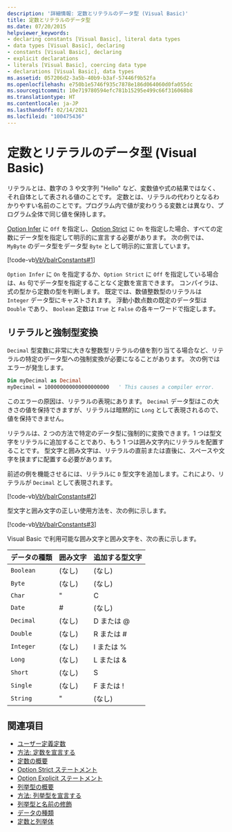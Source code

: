 ```yaml
---
description: '詳細情報: 定数とリテラルのデータ型 (Visual Basic)'
title: 定数とリテラルのデータ型
ms.date: 07/20/2015
helpviewer_keywords:
- declaring constants [Visual Basic], literal data types
- data types [Visual Basic], declaring
- constants [Visual Basic], declaring
- explicit declarations
- literals [Visual Basic], coercing data type
- declarations [Visual Basic], data types
ms.assetid: 057206d2-3a5b-40b9-b3af-57446f9b52fa
ms.openlocfilehash: e750b1e5746f935c7878e186d064060d0fa055dc
ms.sourcegitcommit: 10e719780594efc781b15295e499c66f316068b8
ms.translationtype: HT
ms.contentlocale: ja-JP
ms.lasthandoff: 02/14/2021
ms.locfileid: "100475436"
---
```

# <a name="constant-and-literal-data-types-visual-basic"></a>定数とリテラルのデータ型 (Visual Basic)

リテラルとは、数字の 3 や文字列 "Hello" など、変数値や式の結果ではなく、それ自体として表される値のことです。 定数とは、リテラルの代わりとなるわかりやすい名前のことです。プログラム内で値が変わりうる変数とは異なり、プログラム全体で同じ値を保持します。  
  
 [Option Infer](../../../language-reference/statements/option-infer-statement.md) に `Off` を指定し、[Option Strict](../../../language-reference/statements/option-strict-statement.md) に `On` を指定した場合、すべての定数にデータ型を指定して明示的に宣言する必要があります。 次の例では、`MyByte` のデータ型をデータ型 `Byte` として明示的に宣言しています。  
  
 [!code-vb[VbVbalrConstants#1](~/samples/snippets/visualbasic/VS_Snippets_VBCSharp/VbVbalrConstants/VB/Class1.vb#1)]  
  
 `Option Infer` に `On` を指定するか、`Option Strict` に `Off` を指定している場合は、`As` 句でデータ型を指定することなく定数を宣言できます。 コンパイラは、式の型から定数の型を判断します。 既定では、数値整数型のリテラルは `Integer` データ型にキャストされます。 浮動小数点数の既定のデータ型は `Double` であり、 `Boolean` 定数は `True` と `False` の各キーワードで指定します。  
  
## <a name="literals-and-type-coercion"></a>リテラルと強制型変換  

 `Decimal` 型変数に非常に大きな整数型リテラルの値を割り当てる場合など、リテラルの特定のデータ型への強制変換が必要になることがあります。 次の例ではエラーが発生します。  
  
```vb  
Dim myDecimal as Decimal  
myDecimal = 100000000000000000000   ' This causes a compiler error.  
```  
  
 このエラーの原因は、リテラルの表現にあります。 `Decimal` データ型はこの大きさの値を保持できますが、リテラルは暗黙的に `Long` として表現されるので、値を保持できません。  
  
 リテラルは、2 つの方法で特定のデータ型に強制的に変換できます。1 つは型文字をリテラルに追加することであり、もう 1 つは囲み文字内にリテラルを配置することです。 型文字と囲み文字は、リテラルの直前または直後に、スペースや文字を挟まずに配置する必要があります。  
  
 前述の例を機能させるには、リテラルに `D` 型文字を追加します。これにより、リテラルが `Decimal` として表現されます。  
  
 [!code-vb[VbVbalrConstants#2](~/samples/snippets/visualbasic/VS_Snippets_VBCSharp/VbVbalrConstants/VB/Class1.vb#2)]  
  
 型文字と囲み文字の正しい使用方法を、次の例に示します。  
  
 [!code-vb[VbVbalrConstants#3](~/samples/snippets/visualbasic/VS_Snippets_VBCSharp/VbVbalrConstants/VB/Class1.vb#3)]  
  
 Visual Basic で利用可能な囲み文字と囲み文字を、次の表に示します。  
  
|データの種類|囲み文字|追加する型文字|  
|---|---|---|  
|`Boolean`|(なし)|(なし)|  
|`Byte`|(なし)|(なし)|  
|`Char`|"|C|  
|`Date`|#|(なし)|  
|`Decimal`|(なし)|D または @|  
|`Double`|(なし)|R または #|  
|`Integer`|(なし)|I または %|  
|`Long`|(なし)|L または &|  
|`Short`|(なし)|S|  
|`Single`|(なし)|F または !|  
|`String`|"|(なし)|  
  
## <a name="see-also"></a>関連項目

- [ユーザー定義定数](user-defined-constants.md)
- [方法: 定数を宣言する](how-to-declare-a-constant.md)
- [定数の概要](constants-overview.md)
- [Option Strict ステートメント](../../../language-reference/statements/option-strict-statement.md)
- [Option Explicit ステートメント](../../../language-reference/statements/option-explicit-statement.md)
- [列挙型の概要](enumerations-overview.md)
- [方法: 列挙型を宣言する](how-to-declare-enumerations.md)
- [列挙型と名前の修飾](enumerations-and-name-qualification.md)
- [データの種類](../../../language-reference/data-types/index.md)
- [定数と列挙体](../../../language-reference/constants-and-enumerations.md)

